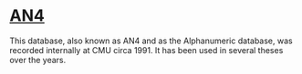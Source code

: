 # [AN4](http://www.speech.cs.cmu.edu/databases/an4)

This database, also known as AN4 and as the Alphanumeric database, was recorded internally at CMU circa 1991. It has been used in several theses over the years.
